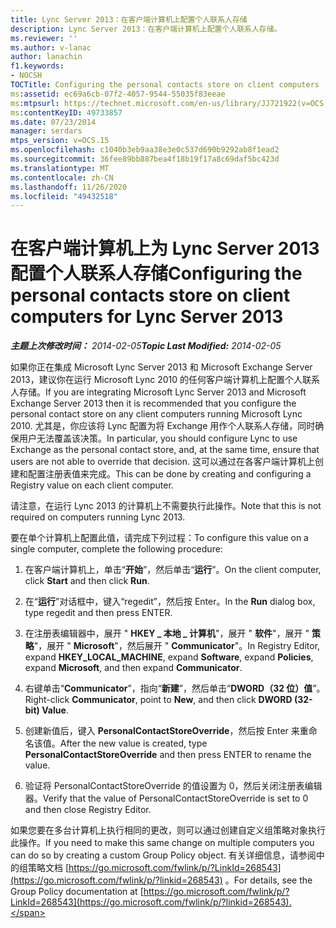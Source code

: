 ```yaml
---
title: Lync Server 2013：在客户端计算机上配置个人联系人存储
description: Lync Server 2013：在客户端计算机上配置个人联系人存储。
ms.reviewer: ''
ms.author: v-lanac
author: lanachin
f1.keywords:
- NOCSH
TOCTitle: Configuring the personal contacts store on client computers
ms:assetid: ec69a6cb-07f2-4057-9544-55035f83eeae
ms:mtpsurl: https://technet.microsoft.com/en-us/library/JJ721922(v=OCS.15)
ms:contentKeyID: 49733857
ms.date: 07/23/2014
manager: serdars
mtps_version: v=OCS.15
ms.openlocfilehash: c1040b3eb9aa38e3e0c537d690b9292ab8f1ead2
ms.sourcegitcommit: 36fee89bb887bea4f18b19f17a8c69daf5bc423d
ms.translationtype: MT
ms.contentlocale: zh-CN
ms.lasthandoff: 11/26/2020
ms.locfileid: "49432518"
---
```

# <a name="configuring-the-personal-contacts-store-on-client-computers-for-lync-server-2013"></a><span data-ttu-id="6d6c7-103">在客户端计算机上为 Lync Server 2013 配置个人联系人存储</span><span class="sxs-lookup"><span data-stu-id="6d6c7-103">Configuring the personal contacts store on client computers for Lync Server 2013</span></span>

<div data-xmlns="http://www.w3.org/1999/xhtml">

<div class="topic" data-xmlns="http://www.w3.org/1999/xhtml" data-msxsl="urn:schemas-microsoft-com:xslt" data-cs="https://msdn.microsoft.com/">

<div data-asp="https://msdn2.microsoft.com/asp">



</div>

<div id="mainSection">

<div id="mainBody"><span data-ttu-id="6d6c7-104">

<span> </span></span><span class="sxs-lookup"><span data-stu-id="6d6c7-104">

<span> </span></span></span>

<span data-ttu-id="6d6c7-105">_**主题上次修改时间：** 2014-02-05_</span><span class="sxs-lookup"><span data-stu-id="6d6c7-105">_**Topic Last Modified:** 2014-02-05_</span></span>

<span data-ttu-id="6d6c7-106">如果你正在集成 Microsoft Lync Server 2013 和 Microsoft Exchange Server 2013，建议你在运行 Microsoft Lync 2010 的任何客户端计算机上配置个人联系人存储。</span><span class="sxs-lookup"><span data-stu-id="6d6c7-106">If you are integrating Microsoft Lync Server 2013 and Microsoft Exchange Server 2013 then it is recommended that you configure the personal contact store on any client computers running Microsoft Lync 2010.</span></span> <span data-ttu-id="6d6c7-107">尤其是，你应该将 Lync 配置为将 Exchange 用作个人联系人存储，同时确保用户无法覆盖该决策。</span><span class="sxs-lookup"><span data-stu-id="6d6c7-107">In particular, you should configure Lync to use Exchange as the personal contact store, and, at the same time, ensure that users are not able to override that decision.</span></span> <span data-ttu-id="6d6c7-108">这可以通过在各客户端计算机上创建和配置注册表值来完成。</span><span class="sxs-lookup"><span data-stu-id="6d6c7-108">This can be done by creating and configuring a Registry value on each client computer.</span></span>

<span data-ttu-id="6d6c7-109">请注意，在运行 Lync 2013 的计算机上不需要执行此操作。</span><span class="sxs-lookup"><span data-stu-id="6d6c7-109">Note that this is not required on computers running Lync 2013.</span></span>

<span data-ttu-id="6d6c7-110">要在单个计算机上配置此值，请完成下列过程：</span><span class="sxs-lookup"><span data-stu-id="6d6c7-110">To configure this value on a single computer, complete the following procedure:</span></span>

1.  <span data-ttu-id="6d6c7-111">在客户端计算机上，单击“**开始**”，然后单击“**运行**”。</span><span class="sxs-lookup"><span data-stu-id="6d6c7-111">On the client computer, click **Start** and then click **Run**.</span></span>

2.  <span data-ttu-id="6d6c7-112">在“**运行**”对话框中，键入“regedit”，然后按 Enter。</span><span class="sxs-lookup"><span data-stu-id="6d6c7-112">In the **Run** dialog box, type regedit and then press ENTER.</span></span>

3.  <span data-ttu-id="6d6c7-113">在注册表编辑器中，展开 " **HKEY \_ 本地 \_ 计算机**"，展开 " **软件**"，展开 " **策略**"，展开 " **Microsoft**"，然后展开 " **Communicator**"。</span><span class="sxs-lookup"><span data-stu-id="6d6c7-113">In Registry Editor, expand **HKEY\_LOCAL\_MACHINE**, expand **Software**, expand **Policies**, expand **Microsoft**, and then expand **Communicator**.</span></span>

4.  <span data-ttu-id="6d6c7-114">右键单击“**Communicator**”，指向“**新建**”，然后单击“**DWORD（32 位）值**”。</span><span class="sxs-lookup"><span data-stu-id="6d6c7-114">Right-click **Communicator**, point to **New**, and then click **DWORD (32-bit) Value**.</span></span>

5.  <span data-ttu-id="6d6c7-115">创建新值后，键入 **PersonalContactStoreOverride**，然后按 Enter 来重命名该值。</span><span class="sxs-lookup"><span data-stu-id="6d6c7-115">After the new value is created, type **PersonalContactStoreOverride** and then press ENTER to rename the value.</span></span>

6.  <span data-ttu-id="6d6c7-116">验证将 PersonalContactStoreOverride 的值设置为 0，然后关闭注册表编辑器。</span><span class="sxs-lookup"><span data-stu-id="6d6c7-116">Verify that the value of PersonalContactStoreOverride is set to 0 and then close Registry Editor.</span></span>

<span data-ttu-id="6d6c7-117">如果您要在多台计算机上执行相同的更改，则可以通过创建自定义组策略对象执行此操作。</span><span class="sxs-lookup"><span data-stu-id="6d6c7-117">If you need to make this same change on multiple computers you can do so by creating a custom Group Policy object.</span></span> <span data-ttu-id="6d6c7-118">有关详细信息，请参阅中的组策略文档 [https://go.microsoft.com/fwlink/p/?LinkId=268543](https://go.microsoft.com/fwlink/p/?linkid=268543) 。</span><span class="sxs-lookup"><span data-stu-id="6d6c7-118">For details, see the Group Policy documentation at [https://go.microsoft.com/fwlink/p/?LinkId=268543](https://go.microsoft.com/fwlink/p/?linkid=268543).</span></span>

<span data-ttu-id="6d6c7-119"></div>

<span> </span>

</div>

</div>

</span><span class="sxs-lookup"><span data-stu-id="6d6c7-119"></div>

<span> </span>

</div>

</div>

</span></span></div>

